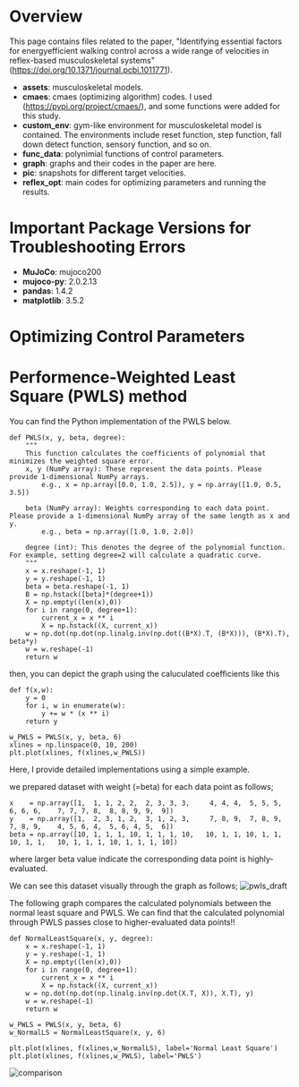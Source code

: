 # Overview

This page contains files related to the paper, "Identifying essential factors for energyefficient walking control across a wide range of velocities in reflex-based musculoskeletal systems" 
(https://doi.org/10.1371/journal.pcbi.1011771).

*  **assets**: musculoskeletal models.
*  **cmaes**: cmaes (optimizing algorithm) codes. I used (https://pypi.org/project/cmaes/), and some functions were added for this study.
*  **custom_env**: gym-like environment for musculoskeletal model is contained. The environments include reset function, step function, fall down detect function, sensory function, and so on.
*  **func_data**: polynimial functions of control parameters.
*  **graph**: graphs and their codes in the paper are here.
*  **pic**: snapshots for different target velocities.
*  **reflex_opt**: main codes for optimizing parameters and running the results.

# Important Package Versions for Troubleshooting Errors
*  **MuJoCo**: mujoco200
*  **mujoco-py**: 2.0.2.13
*  **pandas**: 1.4.2
*  **matplotlib**: 3.5.2

# Optimizing Control Parameters

# Performence-Weighted Least Square (PWLS) method
You can find the Python implementation of the PWLS below.
```
def PWLS(x, y, beta, degree):
    """
    This function calculates the coefficients of polynomial that minimizes the weighted square error.
    x, y (NumPy array): These represent the data points. Please provide 1-dimensional NumPy arrays.
        e.g., x = np.array([0.0, 1.0, 2.5]), y = np.array([1.0, 0.5, 3.5])

    beta (NumPy array): Weights corresponding to each data point. Please provide a 1-dimensional NumPy array of the same length as x and y.
        e.g., beta = np.array([1.0, 1.0, 2.0])

    degree (int): This denotes the degree of the polynomial function. For example, setting degree=2 will calculate a quadratic curve.
    """
    x = x.reshape(-1, 1)
    y = y.reshape(-1, 1)
    beta = beta.reshape(-1, 1)
    B = np.hstack([beta]*(degree+1))
    X = np.empty((len(x),0))
    for i in range(0, degree+1):
        current_x = x ** i
        X = np.hstack((X, current_x))
    w = np.dot(np.dot(np.linalg.inv(np.dot((B*X).T, (B*X))), (B*X).T), beta*y)
    w = w.reshape(-1)
    return w
```
then, you can depict the graph using the caluculated coefficients like this 
```
def f(x,w):
    y = 0
    for i, w in enumerate(w):
        y += w * (x ** i)
    return y

w_PWLS = PWLS(x, y, beta, 6)
xlines = np.linspace(0, 10, 200)
plt.plot(xlines, f(xlines,w_PWLS))
```

Here, I provide detailed implementations using a simple example.

we prepared dataset with weight (=beta) for each data point as follows;
```
x    = np.array([1,  1, 1, 2, 2,  2, 3, 3, 3,     4, 4, 4,  5, 5, 5,  6, 6, 6,    7, 7, 7, 8,  8, 8, 9, 9,  9])
y    = np.array([1,  2, 3, 1, 2,  3, 1, 2, 3,     7, 8, 9,  7, 8, 9,  7, 8, 9,    4, 5, 6, 4,  5, 6, 4, 5,  6])
beta = np.array([10, 1, 1, 1, 10, 1, 1, 1, 10,   10, 1, 1, 10, 1, 1, 10, 1, 1,   10, 1, 1, 1, 10, 1, 1, 1, 10])
```
where larger beta value indicate the corresponding data point is highly-evaluated.

We can see this dataset visually through the graph as follows;
![pwls_draft](https://github.com/Shunsuke-KK/reflex_plos_revision/assets/78842615/788c4074-7186-4bfa-af73-117fd8dd16ea)

The following graph compares the calculated polynomials between the normal least square and PWLS. We can find that the calculated polynomial through PWLS passes close to higher-evaluated data points!!

```
def NormalLeastSquare(x, y, degree):
    x = x.reshape(-1, 1)
    y = y.reshape(-1, 1)
    X = np.empty((len(x),0))
    for i in range(0, degree+1):
        current_x = x ** i
        X = np.hstack((X, current_x))
    w = np.dot(np.dot(np.linalg.inv(np.dot(X.T, X)), X.T), y)
    w = w.reshape(-1)
    return w

w_PWLS = PWLS(x, y, beta, 6)
w_NormalLS = NormalLeastSquare(x, y, 6)

plt.plot(xlines, f(xlines,w_NormalLS), label='Normal Least Square')
plt.plot(xlines, f(xlines,w_PWLS), label='PWLS')
```

![comparison](https://github.com/Shunsuke-KK/reflex_plos_revision/assets/78842615/48916aea-f38d-4477-8c9a-1ca87251ceb5)

